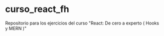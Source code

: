 # curso_react_fh
Repositorio para los ejercicios del curso "React: De cero a experto ( Hooks y MERN )" 
